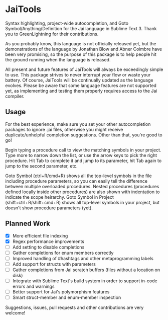 # JaiTools

Syntax highlighting, project-wide autocompletion, and Goto Symbol/Anything/Definition for the Jai language in Sublime Text 3. Thank you to GreenLightning for their contributions.

As you probably know, this language is not officially released yet, but the demonstrations of the language by Jonathan Blow and Abner Coimbre have been very promising, so the purpose of this package is to help people hit the ground running when the language is released.

All present and future features of JaiTools will always be exceedingly simple to use. This package strives to never interrupt your flow or waste your battery. Of course, JaiTools will be continually updated as the language evolves. Please be aware that some language features are not supported yet, as implementing and testing them properly requires access to the Jai compiler.

## Usage

For the best experience, make sure you set your other autocompletion packages to ignore .jai files, otherwise you might receive duplicate/unhelpful completion suggestions. Other than that, you're good to go!

Begin typing a procedure call to view the matching symbols in your project. Type more to narrow down the list, or use the arrow keys to pick the right procedure. Hit Tab to complete it and jump to its parameter, hit Tab again to jump to the second parameter, etc.

Goto Symbol (ctrl+R/cmd+R) shows all the top-level symbols in the file including procedure parameters, so you can easily tell the difference between multiple overloaded procedures. Nested procedures (procedures defined locally inside other procedures) are also shown with indentation to indicate the scope heirarchy. Goto Symbol in Project (shift+ctrl+R/shift+cmd+R) shows all top-level symbols in your project, but doesn't show procedure parameters (yet).

## Planned Work

- [x] More efficient file indexing
- [x] Regex performance improvements
- [ ] Add setting to disable completions
- [ ] Gather completions for enum members correctly
- [ ] Improved handling of #hashtags and other metaprogramming labels
- [ ] Add support for structs with parameters
- [ ] Gather completions from Jai scratch buffers (files without a location on disk)
- [ ] Integrate with Sublime Text's build system in order to support in-code errors and warnings
- [ ] Better support for Jai's polymorphism features
- [ ] Smart struct-member and enum-member inspection

Suggestions, issues, pull requests and other contributions are very welcome!


